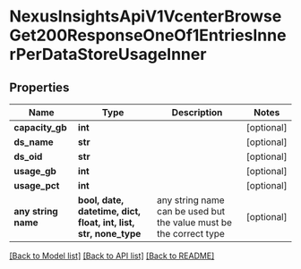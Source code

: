 # NexusInsightsApiV1VcenterBrowseGet200ResponseOneOf1EntriesInnerPerDataStoreUsageInner


## Properties
Name | Type | Description | Notes
------------ | ------------- | ------------- | -------------
**capacity_gb** | **int** |  | [optional] 
**ds_name** | **str** |  | [optional] 
**ds_oid** | **str** |  | [optional] 
**usage_gb** | **int** |  | [optional] 
**usage_pct** | **int** |  | [optional] 
**any string name** | **bool, date, datetime, dict, float, int, list, str, none_type** | any string name can be used but the value must be the correct type | [optional]

[[Back to Model list]](../README.md#documentation-for-models) [[Back to API list]](../README.md#documentation-for-api-endpoints) [[Back to README]](../README.md)



